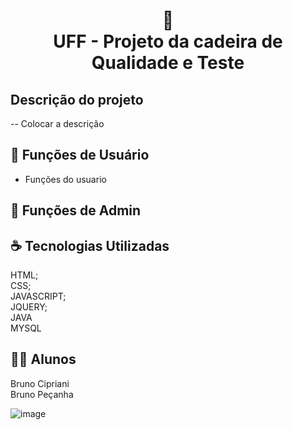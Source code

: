 <h1 align="center">
📄<br>UFF -  Projeto da cadeira de Qualidade e Teste 
</h1>

## Descrição do projeto

-- Colocar a descrição



## 🚧 Funções de Usuário

- Funções do usuario

## 🚧 Funções de Admin

## ☕ Tecnologias Utilizadas

HTML; <br />
CSS; <br />
JAVASCRIPT; <br />
JQUERY; <br />
JAVA <br />
MYSQL<br />


## 🧑‍💻 Alunos

Bruno Cipriani <br />
Bruno Peçanha <br />


![image](https://user-images.githubusercontent.com/34428627/148169220-281ccab1-aa57-4ee2-8dc8-56521a99e601.png)
